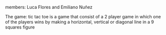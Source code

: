 members: Luca Flores and Emiliano Nuñez 


The game: tic tac toe is a game that consist of a 2 player game in which one of the players wins by making a horizontal, vertical or diagonal line in a 9 squares figure                                         
